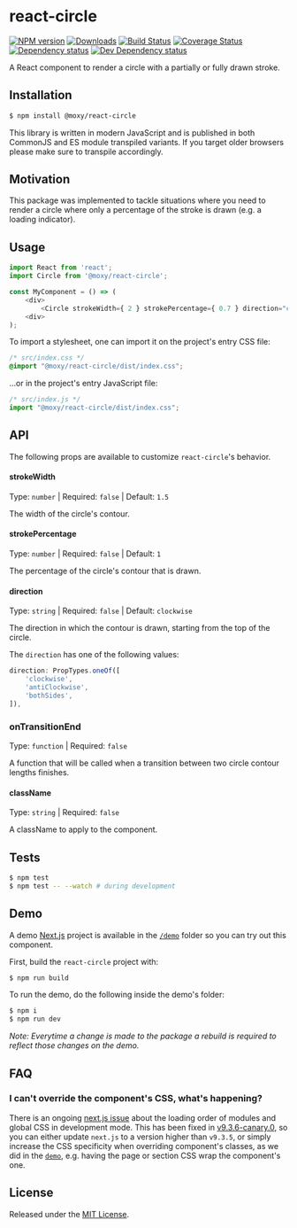 # react-circle

[![NPM version][npm-image]][npm-url] [![Downloads][downloads-image]][npm-url] [![Build Status][build-status-image]][build-status-url] [![Coverage Status][codecov-image]][codecov-url] [![Dependency status][david-dm-image]][david-dm-url] [![Dev Dependency status][david-dm-dev-image]][david-dm-dev-url]

[npm-url]:https://npmjs.org/package/@moxy/react-circle
[downloads-image]:https://img.shields.io/npm/dm/@moxy/react-circle.svg
[npm-image]:https://img.shields.io/npm/v/@moxy/react-circle.svg
[build-status-url]:https://github.com/moxystudio/react-circle/actions
[build-status-image]:https://img.shields.io/github/workflow/status/moxystudio/react-circle/Node%20CI/master
[codecov-url]:https://codecov.io/gh/moxystudio/react-circle
[codecov-image]:https://img.shields.io/codecov/c/github/moxystudio/react-circle/master.svg
[david-dm-url]:https://david-dm.org/moxystudio/react-circle
[david-dm-image]:https://img.shields.io/david/moxystudio/react-circle.svg
[david-dm-dev-url]:https://david-dm.org/moxystudio/react-circle?type=dev
[david-dm-dev-image]:https://img.shields.io/david/dev/moxystudio/react-circle.svg

A React component to render a circle with a partially or fully drawn stroke.

## Installation

```sh
$ npm install @moxy/react-circle
```

This library is written in modern JavaScript and is published in both CommonJS and ES module transpiled variants. If you target older browsers please make sure to transpile accordingly.

## Motivation

This package was implemented to tackle situations where you need to render a circle where only a percentage of the stroke is drawn (e.g. a loading indicator).

## Usage

```js
import React from 'react';
import Circle from '@moxy/react-circle';

const MyComponent = () => (
    <div>
        <Circle strokeWidth={ 2 } strokePercentage={ 0.7 } direction="clockwise" />
    <div>
);
```

To import a stylesheet, one can import it on the project's entry CSS file:

```css
/* src/index.css */
@import "@moxy/react-circle/dist/index.css";
```

...or in the project's entry JavaScript file:

```js
/* src/index.js */
import "@moxy/react-circle/dist/index.css";
```

## API

The following props are available to customize `react-circle`'s behavior.

#### strokeWidth

Type: `number` | Required: `false` | Default: `1.5`

The width of the circle's contour.

#### strokePercentage

Type: `number` | Required: `false` | Default: `1`

The percentage of the circle's contour that is drawn.

#### direction

Type: `string` | Required: `false` | Default: `clockwise`

The direction in which the contour is drawn, starting from the top of the circle.

The `direction` has one of the following values:
```js
direction: PropTypes.oneOf([
    'clockwise',
    'antiClockwise',
    'bothSides',
]),
```

### onTransitionEnd

Type: `function` | Required: `false`

A function that will be called when a transition between two circle contour lengths finishes.

#### className

Type: `string` | Required: `false`

A className to apply to the component.

## Tests

```sh
$ npm test
$ npm test -- --watch # during development
```

## Demo

A demo [Next.js](https://nextjs.org/) project is available in the [`/demo`](./demo) folder so you can try out this component.

First, build the `react-circle` project with:

```sh
$ npm run build
```

To run the demo, do the following inside the demo's folder:

```sh
$ npm i
$ npm run dev
```

*Note: Everytime a change is made to the package a rebuild is required to reflect those changes on the demo.*

## FAQ

### I can't override the component's CSS, what's happening?

There is an ongoing [next.js issue](https://github.com/zeit/next.js/issues/10148) about the loading order of modules and global CSS in development mode. This has been fixed in [v9.3.6-canary.0](https://github.com/zeit/next.js/releases/tag/v9.3.6-canary.0), so you can either update `next.js` to a version higher than `v9.3.5`, or simply increase the CSS specificity when overriding component's classes, as we did in the [`demo`](./demo/pages/index.module.css), e.g. having the page or section CSS wrap the component's one.

## License

Released under the [MIT License](https://www.opensource.org/licenses/mit-license.php).
